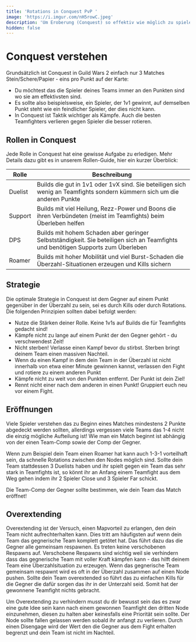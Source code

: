 ```yaml
---
title: 'Rotations in Conquest PvP '
image: 'https://i.imgur.com/nH5rowC.jpeg'
description: 'Um Eroberung (Conquest) so effektiv wie möglich zu spielen sind richtige Rotations und Zeitmanagement sehr wichtig. In diesem Artikel erklären wir euch die Basics.'
hidden: false
---
```


# Conquest verstehen

Grundsätzlich ist Conquest in Guild Wars 2 einfach nur 3 Matches Stein/Schere/Papier - eins pro Punkt auf der Karte:
- Du möchtest das die Spieler deines Teams immer an den Punkten sind wo sie am effektivsten sind.
- Es sollte also beispielsweise, ein Spieler, der 1v1 gewinnt, auf demselben Punkt steht wie ein feindlicher Spieler, der dies nicht kann.
- In Conquest ist Taktik wichtiger als Kämpfe. Auch die besten Teamfighters verlieren gegen Spieler die besser rotieren.

## Rollen in Conquest

Jede Rolle in Conquest hat eine gewisse Aufgabe zu erledigen. Mehr Details dazu gibt es in unserem Rollen-Guide, hier ein kurzer Überblick:

| Rolle    | Beschreibung |
|----------|--------------|
| Duelist  | Builds die gut in 1v1 oder 1vX sind. Sie beteiligen sich wenig an Teamfights sondern kümmern sich um die anderen Punkte | 
| Support  | Builds mit viel Heilung, Rezz-Power und Boons die ihren Verbündeten (meist im Teamfights) beim Überleben helfen  |
| DPS      | Builds mit hohem Schaden aber geringer Selbstständigkeit. Sie beteiligen sich an Teamfights und benötigen Supports zum Überleben |
| Roamer   | Builds mit hoher Mobilität und viel Burst-Schaden die Überzahl-Situationen erzeugen und Kills sichern |

## Strategie

Die optimale Strategie in Conquest ist dem Gegner auf einem Punkt gegenüber in der Überzahl zu sein, sei es durch Kills oder durch Rotations. Die folgenden Prinzipien sollten dabei befolgt werden: 
- Nutze die Stärken deiner Rolle. Keine 1v1s auf Builds die für Teamfights gedacht sind!
- Kämpfe nicht zu lange auf einem Punkt der den Gegner gehört - du verschwendest Zeit!
- Nicht sterben! Verlasse einen Kampf bevor du stirbst. Sterben bringt deinem Team einen massiven Nachteil.
- Wenn du einen Kampf in dem dein Team in der Überzahl ist nicht innerhalb von etwa einer Minute gewinnen kannst, verlassen den Fight und rotiere zu einem anderen Punkt
- Kämpfe nicht zu weit von den Punkten entfernt. Der Punkt ist dein Ziel!
- Rennt nicht einer nach dem anderen in einen Punkt! Gruppiert euch neu vor einem Fight.

## Eröffnungen

Viele Spieler verstehen das zu Beginn eines Matches mindestens 2 Punkte abgedeckt werden sollten, allerdings vergessen viele Teams das 1-4 nicht die einzig mögliche Aufteilung ist! Wie man ein Match beginnt ist abhängig von der einen Team-Comp sowie der Comp der Gegner.

Wenn zum Beispiel dein Team einen Roamer hat kann auch 1-3-1 vorteilhaft sein, da schnelle Rotations zwischen den Nodes möglich sind. Sollte dein Team stattdessen 3 Duelists haben und ihr spielt gegen ein Team das sehr stark in Teamfights ist, so könnt ihr an Anfang einem Teamfight aus dem Weg gehen indem ihr 2 Spieler Close und 3 Spieler Far schickt.

Die Team-Comp der Gegner sollte bestimmen, wie dein Team das Match eröffnet!

## Overextending

Overextending ist der Versuch, einen Mapvorteil zu erlangen, den dein Team nicht aufrechterhalten kann. Dies tritt am häufigsten auf wenn dein Team das gegnerische Team komplett getötet hat. Das führt dazu das die Gegner alle gemeinsam respawnen. Es treten keine verschobenen Respawns auf. Verschobene Respawns sind wichtig weil sie verhindern dass das gegnerische Team mit voller Kraft kämpfen kann - das hilft deinem Team eine Überzahlsituation zu erzeugen. Wenn das gegnerische Team gemeinsam respawnt wird es oft in der Überzahl zusammen auf einen Node pushen. Sollte dein Team overextended so führt das zu einfachen Kills für die Gegner die dafür sorgen das ihr in der Unterzahl seid. Somit hat der gewonnene Teamfight nichts gebracht. 

Um Overextending zu verhindern musst du dir bewusst sein das es zwar eine gute Idee sein kann nach einem gewonnen Teamfight den dritten Node einzunehmen, diesen zu halten aber keinesfalls eine Priorität sein sollte. Der Node sollte fallen gelassen werden sobald ihr anfangt zu verlieren. Durch einen Disengage wird der Wert den die Gegner aus dem Fight erhalten begrenzt und dein Team ist nicht im Nachteil. 